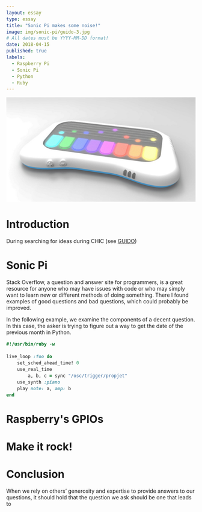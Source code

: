 ```yaml
---
layout: essay
type: essay
title: "Sonic Pi makes some noise!"
image: img/sonic-pi/guido-3.jpg
# All dates must be YYYY-MM-DD format!
date: 2018-04-15
published: true
labels:
  - Raspberry Pi
  - Sonic Pi
  - Python
  - Ruby
---
```


<p align="center">
<img class="img-fluid" src="../img/guido/guido.png" style="width:700px;"> 
</p>

# Introduction

During searching for ideas during CHIC (see [GUIDO](/projects/guido.html))

# Sonic Pi

Stack Overflow, a question and answer site for programmers, is a great resource for anyone who may have issues with code or who may simply want to learn new or different methods of doing something. There I found examples of good questions and bad questions, which could probably be improved.

In the following example, we examine the components of a decent question. In this case, the asker is trying to figure out a way to get the date of the previous month in Python.

```ruby
#!/usr/bin/ruby -w

live_loop :foo do
	set_sched_ahead_time! 0
	use_real_time
        a, b, c = sync "/osc/trigger/propjet"
	use_synth :piano
	play note: a, amp: b
end
```
# Raspberry's GPIOs

# Make it rock!

# Conclusion

When we rely on others’ generosity and expertise to provide answers to our questions, it should hold that the question we ask should be one that leads to 
